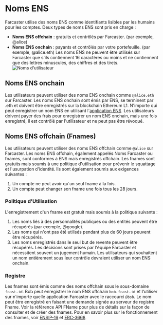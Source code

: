 # Noms ENS

Farcaster utilise des noms ENS comme identifiants lisibles par les humains pour les comptes. Deux types de noms ENS sont pris en charge :

- **Noms ENS offchain** : gratuits et contrôlés par Farcaster. (par exemple, @alice)
- **Noms ENS onchain** : payants et contrôlés par votre portefeuille. (par exemple, @alice.eth)
  Les noms ENS ne peuvent être utilisés sur Farcaster que s'ils contiennent 16 caractères ou moins et ne contiennent que des lettres minuscules, des chiffres et des tirets.
  ![Noms d'utilisateur](/assets/usernames.png)

## Noms ENS onchain

Les utilisateurs peuvent utiliser des noms ENS onchain comme `@alice.eth` sur Farcaster.
Les noms ENS onchain sont émis par ENS, se terminent par .eth et doivent être enregistrés sur la blockchain Ethereum L1. N'importe qui peut enregistrer un nom ENS en utilisant l'[application ENS](https://app.ens.domains/).
Les utilisateurs doivent payer des frais pour enregistrer un nom ENS onchain, mais une fois enregistré, il est contrôlé par l'utilisateur et ne peut pas être révoqué.

## Noms ENS offchain (Fnames)

Les utilisateurs peuvent utiliser des noms ENS offchain comme `@alice` sur Farcaster.
Les noms ENS offchain, également appelés Noms Farcaster ou fnames, sont conformes à ENS mais enregistrés offchain. Les fnames sont gratuits mais soumis à une politique d'utilisation pour prévenir le squattage et l'usurpation d'identité. Ils sont également soumis aux exigences suivantes :

1. Un compte ne peut avoir qu'un seul fname à la fois.
2. Un compte peut changer son fname une fois tous les 28 jours.

### Politique d'Utilisation

L'enregistrement d'un fname est gratuit mais soumis à la politique suivante :

1. Les noms liés à des personnalités publiques ou des entités peuvent être récupérés (par exemple, @google).
2. Les noms qui n'ont pas été utilisés pendant plus de 60 jours peuvent être récupérés.
3. Les noms enregistrés dans le seul but de revente peuvent être récupérés.
   Les décisions sont prises par l'équipe Farcaster et nécessitent souvent un jugement humain. Les utilisateurs qui souhaitent un nom entièrement sous leur contrôle devraient utiliser un nom ENS onchain.

### Registre

Les fnames sont émis comme des noms offchain sous le sous-domaine `fcast.id`.
Bob peut enregistrer le nom ENS offchain `bob.fcast.id` et l'utiliser sur n'importe quelle application Farcaster avec le raccourci `@bob`. Le nom peut être enregistré en faisant une demande signée au serveur de registre Fname. Voir la référence API FName pour plus de détails sur la façon de consulter et de créer des fnames.
Pour en savoir plus sur le fonctionnement des fnames, voir [ENSIP-16](https://docs.ens.domains/ens-improvement-proposals/ensip-16-offchain-metadata)
et [ERC-3668](https://eips.ethereum.org/EIPS/eip-3668).